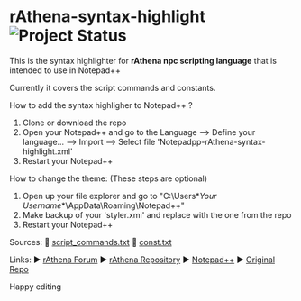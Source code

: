 rAthena-syntax-highlight	![Project Status](https://stillmaintained.com/nanakiwurtz/rAthena-syntax-highlight.png)
======================

This is the syntax highlighter for **rAthena npc scripting language** that is intended to use in Notepad++

Currently it covers the script commands and constants.



How to add the syntax highligher to Notepad++ ?
1. Clone or download the repo
2. Open your Notepad++ and go to the Language --> Define your language... --> Import --> Select file 'Notepadpp-rAthena-syntax-highlight.xml'
3. Restart your Notepad++

How to change the theme: (These steps are optional)
1. Open up your file explorer and go to "C:\Users\**Your Username**\AppData\Roaming\Notepad++"
2. Make backup of your 'styler.xml' and replace with the one from the repo
3. Restart your Notepad++


Sources:
:small_blue_diamond: [script_commands.txt](https://github.com/rathena/rathena/blob/master/doc/script_commands.txt)
:small_blue_diamond: [const.txt](https://github.com/rathena/rathena/blob/master/db/const.txt)

Links:
:arrow_forward: [rAthena Forum](https://rathena.org/board)
:arrow_forward: [rAthena Repository](https://github.com/rathena/rathena)
:arrow_forward: [Notepad++](http://notepad-plus-plus.org)
:arrow_forward: [Original Repo](https://github.com/Sehrentos/rAthena-syntax-highlight)

Happy editing